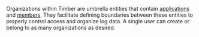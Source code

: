 Organizations within Timber are umbrella entities that contain [applications](/concepts/applications) and [members](/guides/app/team-members-and-access). They facilitate defining boundaries between these entities to properly control access and organize log data. A single user can create or belong to as many organizations as desired.
